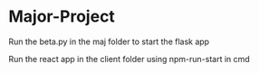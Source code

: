 # Major-Project

Run the beta.py in the maj folder to start the flask app

Run the react app in the client folder using npm-run-start in cmd
